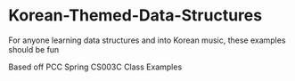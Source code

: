 # Korean-Themed-Data-Structures
For anyone learning data structures and into Korean music, these examples should be fun

Based off PCC Spring CS003C Class Examples
